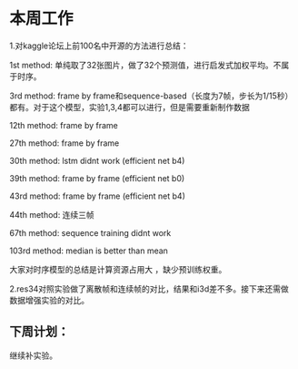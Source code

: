 # 本周工作

1.对kaggle论坛上前100名中开源的方法进行总结：

1st method: 单纯取了32张图片，做了32个预测值，进行启发式加权平均。不属于时序。

3rd method: frame by frame和sequence-based（长度为7帧，步长为1/15秒）都有。对于这个模型，实验1,3,4都可以进行，但是需要重新制作数据

12th method: frame by frame

27th method: frame by frame

30th method: lstm didnt work (efficient net b4)

39th method: frame by frame (efficient net b0)

43rd method: frame by frame (efficient net b4)

44th method: 连续三帧

67th method: sequence training didnt work

103rd method: median is better than mean

大家对时序模型的总结是计算资源占用大
，缺少预训练权重。

2.res34对照实验做了离散帧和连续帧的对比，结果和i3d差不多。接下来还需做数据增强实验的对比。

## 下周计划：

继续补实验。
